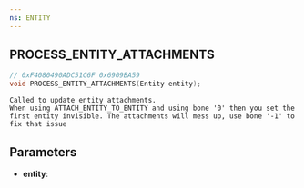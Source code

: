 ```yaml
---
ns: ENTITY
---
```

## PROCESS_ENTITY_ATTACHMENTS

```c
// 0xF4080490ADC51C6F 0x6909BA59
void PROCESS_ENTITY_ATTACHMENTS(Entity entity);
```

```
Called to update entity attachments.  
When using ATTACH_ENTITY_TO_ENTITY and using bone '0' then you set the first entity invisible. The attachments will mess up, use bone '-1' to fix that issue  
```

## Parameters
* **entity**: 

